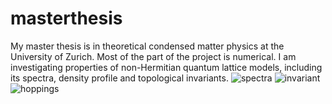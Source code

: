 # masterthesis 
My master thesis is in theoretical condensed matter physics at the University of Zurich. Most of the part of the project is numerical.
I am investigating properties of non-Hermitian quantum lattice models, including its spectra, density profile and topological invariants. 
![spectra](https://user-images.githubusercontent.com/24432444/125986266-3febaf37-795e-4dce-bc28-f16511eec355.png)
![invariant](https://user-images.githubusercontent.com/24432444/125986277-cdf2db9d-dfa5-47c5-ab35-eeabd0ff2f33.png)
![hoppings](https://user-images.githubusercontent.com/24432444/125985356-703292d5-c51c-4c28-bfe5-d899d2a8ac55.png)

